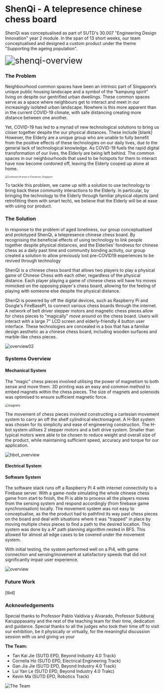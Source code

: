 # ShenQi - A telepresence chinese chess board

ShenQi was conceptualised as part of SUTD's 30.007 "Engineering Design Innovation" year 2 module. In the span of 13 short weeks, our team conceptualised and designed a custom product under the theme "Supporting the ageing population". 

<img src="./assets/shenqi_overview.png" alt="shenqi-overview" style="zoom:200%;" />

### The Problem

Neighbourhood common spaces have been an intrinsic part of Singapore’s unique public housing landscape and a symbol of the “kampung spirit” living on despite our gentrified urban dwellings. These common spaces serve as a space where neighbours get to interact and meet in our increasingly isolated urban landscape. Nowhere is this more apparent than in the current COVID-19 climate, with safe distancing creating more distance between one another. 

Yet, COVID-19 has led to a myriad of new technological solutions to bring us closer together despite the our physical distances. These include [blank] However, the Elderly are a unique group who are unable to fully benefit from the positive effects of these technologies on our daily lives, due to the general lack of technological knowledge. As COVID-19 fuels the rapid digital transformation of our lives, the Elderly are being left behind. The common spaces in our neighbourhoods that used to be hotspots for them to interact have now become cordoned off, leaving the Elderly cooped up alone at home.

<img src="./assets/Cordon_off_areas.jpg" alt="Cordoned off areas in Chinatown, Singapore" style="zoom:50%;" />

To tackle this problem, we came up with a solution to use technology to bring back these community interactions to the Elderly. In particular, by bringing the technology to the Elderly through familiar physical objects (and retrofitting them with smart tech), we believe that the Elderly will be at ease with using our product. 

### The Solution

In response to the problem of aged loneliness, our group conceptualised and prototyped ShenQi, a telepresence chinese chess board. By recognising the beneficial effects of using technology to link people together despite physical distances, and the Elderlies' fondness for chinese chess as a daily past time and community bonding activity, our group created a solution to allow previously lost pre-COVID19 experiences to be revived through technology

ShenQi is a chinese chess board that allows two players to play a physical game of Chinese Chess with each other, regardless of the physical distance. Each player playing a game of chinese chess will have his moves mimicked on the opposing player's chess board, allowing for the feeling of playing with someone else despite the physical distance. 

ShenQi is powered by off the digital devices, such as Raspberry Pi and Google's FireBasePI, to connect various chess boards through the internet. A network of belt driver stepper motors and magnetic chess pieces allow for chess pieces to "magically" move around on the chess board. Users will interact with a large 7" LCD screen and elderly-friendly 4 button user interface. These technologies are concealed in a box that has a familiar design aesthetic as a chinese chess board, including wooden surfaces and marble-like chess pieces.

![overview02](./assets/shenqi_overview_02.png)

### Systems Overview

#### Mechanical System

The "magic" chess pieces involved utilising the power of magnetism to both sense and move them. 3D printing was an easy and common method to embed magnets within the chess pieces. The size of magnets and solenoids was optimised to ensure sufficient magnetic force.

<img src="./assets/ME_magnets.png" alt="magnets" style="zoom:67%;" />

The movement of chess pieces involved constructing a cartesian movement system to carry an off the shelf cylindrical electromagnet. A H-Bot system was chosen for its simplicity and ease of engineering construction. The H-bot system utilises 2 stepper motors and a belt drive system. Smaller than typical motors were able to be chosen to reduce weight and overall size of the product, while maintaining sufficient speed, accuracy and torque for our application. 

![hbot_overview](./assets/hbot_system.png)

#### Electrical System





#### Software System

The software stack runs off a Raspberry Pi 4 with internet connectivity to a Firebase server. With a game-node simulating the whole chinese chess game from start to finish, the Pi is able to process all the players moves from the sensing system and respond accordingly (from firebase game synchronisation) locally. The movement system was not easy to conceptualise, as the the product had to pathfind its way past chess pieces on the board and deal with situations where it was "trapped" in place by moving multiple chess pieces to find a path to the desired location. This system was done by a A* path planning algorithm nested in BFS. This allowed for almost all edge cases to be covered under the movement system. 

With initial testing, the system performed well on a Pi4, with game connection and sensing/movement at satisfactory speeds that did not significantly impair user experience.

![overview](./assets/SW_flowchart.png)





### Future Work

[tbd]





### Acknowledgements

Special thanks to Professor Pablo Valdivia y Alvarado, Professor Subburaj Karupppasamy and the rest of the teaching team for their time, dedication and guidance. Special thanks to all the judges who took their time off to visit our exhibition, be it physically or virtually, for the meaningful discussion session with us and giving us your 

**The Team:**

- Tan Kai Jie (SUTD EPD, Beyond Industry 4.0 Track)
- Cornelia Ho (SUTD EPD, Electrical Engineering Track)
- Gan Jia Jie (SUTD EPD, Beyond Industry 4.0 Track)
- Lui Yan Le (SUTD EPD, Beyond Industry 4.0 Trakc)
- Kevin Ma (SUTD EPD, Robotics Track)

![The Team](./assets/team_cohesion.jpg)








